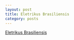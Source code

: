 ```yaml
---
layout: post
title: Eletrikus Brasiliensis
category: posts
---
```

<a href="http://uxontherocks.com/eletrikus-brasiliensis/">Eletrikus Brasiliensis</a>
